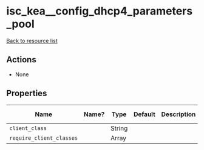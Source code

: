 # isc_kea__config_dhcp4_parameters_pool

[Back to resource list](README.md#resources)

## Actions

- None

## Properties

| Name                     | Name? | Type   | Default | Description | Allowed Values |
| ------------------------ | ----- | ------ | ------- | ----------- | -------------- |
| `client_class`           |       | String |         |             |                |
| `require_client_classes` |       | Array  |         |             |                |

